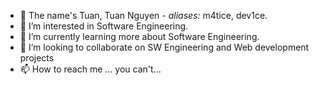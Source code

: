 - 👋 The name's Tuan, Tuan Nguyen - *aliases:* m4tice, dev1ce.
- 👀 I’m interested in Software Engineering.
- 🌱 I’m currently learning more about Software Engineering.
- 💞️ I’m looking to collaborate on SW Engineering and Web development projects
- 📫 How to reach me ... you can't...

<!---
m4tice/m4tice is a ✨ special ✨ repository because its `README.md` (this file) appears on your GitHub profile.
You can click the Preview link to take a look at your changes.
--->
